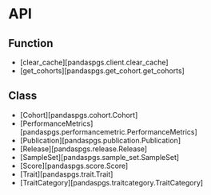 # API
## Function
- [clear_cache][pandaspgs.client.clear_cache]
- [get_cohorts][pandaspgs.get_cohort.get_cohorts]
## Class
- [Cohort][pandaspgs.cohort.Cohort]
- [PerformanceMetrics][pandaspgs.performancemetric.PerformanceMetrics]
- [Publication][pandaspgs.publication.Publication]
- [Release][pandaspgs.release.Release]
- [SampleSet][pandaspgs.sample_set.SampleSet]
- [Score][pandaspgs.score.Score]
- [Trait][pandaspgs.trait.Trait]
- [TraitCategory][pandaspgs.traitcategory.TraitCategory]